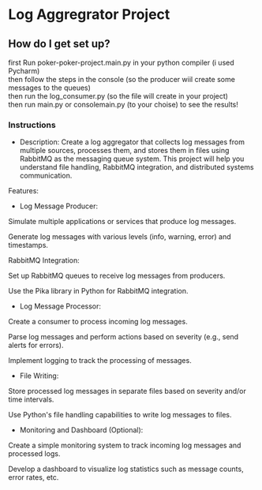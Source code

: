 # Log Aggregrator Project 
## How do I get set up? ###
first Run poker-poker-project.main.py in your python compiler (i used Pycharm) <br>
then follow the steps in the console (so the producer wiil create some messages to the queues) <br>
then run the log_consumer.py (so the file will create in your project) <br>
then run main.py or consolemain.py (to your choise) to see the results!

### Instructions

* Description: Create a log aggregator that collects log messages from multiple sources, processes them, and stores them in files using RabbitMQ as the messaging queue system. This project will help you understand file handling, RabbitMQ integration, and distributed systems communication.

Features:

* Log Message Producer:

Simulate multiple applications or services that produce log messages.

Generate log messages with various levels (info, warning, error) and timestamps.

RabbitMQ Integration:

Set up RabbitMQ queues to receive log messages from producers.

Use the Pika library in Python for RabbitMQ integration.

* Log Message Processor:

Create a consumer to process incoming log messages.

Parse log messages and perform actions based on severity (e.g., send alerts for errors).

Implement logging to track the processing of messages.

* File Writing:

Store processed log messages in separate files based on severity and/or time intervals.

Use Python's file handling capabilities to write log messages to files.

* Monitoring and Dashboard (Optional):

Create a simple monitoring system to track incoming log messages and processed logs.

Develop a dashboard to visualize log statistics such as message counts, error rates, etc.
